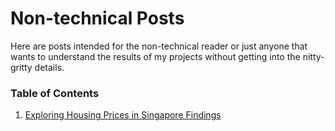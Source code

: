 # Non-technical Posts

Here are posts intended for the non-technical reader or just anyone that wants to understand the results of my projects without getting into the nitty-gritty details.

### Table of Contents

1. [Exploring Housing Prices in Singapore Findings](https://jeffchenchengyi.github.io/portfolio/udacity/04-exploring-condos-sg/exploring-house-prices-singapore-part-3-crispdm-non-technical.html)